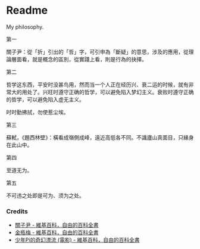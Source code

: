 # Readme
My philosophy.

第一

關子尹：從「折」引出的「哲」字，可引申為「斷疑」的意思，涉及的應用，從理論層面看，就是概念的區別，從實踐上看，則是行為的抉擇。

第二

哲学这东西，平安时没甚鸟用，然而当一个人正在经历兴、衰二运的时候，就有非常大的用处了。兴旺时遵守正确的哲学，可以避免陷入梦幻主义。衰败时遵守正确的哲学，可以避免陷入虚无主义。

时时勤拂拭，勿使惹尘埃。

第三

蘇軾，《題西林壁》：橫看成嶺側成峰，遠近高低各不同。不識廬山真面目，只緣身在此山中。

第四

至道无为。

第五

不可违之处即是可为、须为之处。

### Credits
- [關子尹 - 維基百科，自由的百科全書](https://zh.wikipedia.org/zh-hk/關子尹)
- [金瓶梅 - 維基百科，自由的百科全書](https://zh.wikipedia.org/zh-hk/金瓶梅)
- [少年Pi的奇幻漂流 (電影) - 維基百科，自由的百科全書](https://zh.wikipedia.org/zh-tw/少年Pi的奇幻漂流_(電影))
